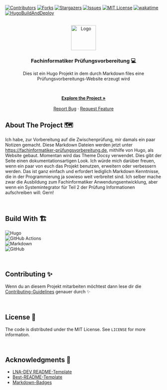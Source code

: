 <!-- VERSION: LNA-DEV-README-TEMPLATE V1.3 -->

[![Contributors][contributors-shield]][contributors-url]
[![Forks][forks-shield]][forks-url]
[![Stargazers][stars-shield]][stars-url]
[![Issues][issues-shield]][issues-url]
[![MIT License][license-shield]][license-url]
[![wakatime](https://wakatime.com/badge/github/LNA-DEV/Fachinformatiker-Pruefungsvorbereitung.svg?style=for-the-badge)](https://wakatime.com/badge/github/LNA-DEV/Fachinformatiker-Pruefungsvorbereitung?style=for-the-badge)
[![HugoBuildAndDeploy](https://img.shields.io/github/actions/workflow/status/LNA-DEV/Fachinformatiker-Pruefungsvorbereitung/HugoBuildAndDeploy.yaml?style=for-the-badge)](https://github.com/LNA-DEV/Fachinformatiker-Pruefungsvorbereitung/actions/workflows/HugoBuildAndDeploy.yaml)  

<!-- PROJECT LOGO -->
<br />
<div align="center">
  <a href="https://github.com/lna-dev/Fachinformatiker-Pruefungsvorbereitung">
    <img src="https://fachinformatikerpruefungsvorbereitung.de/Assets/Images/Pingüino-Square.png" alt="Logo" width="80" height="80">
  </a>

### Fachinformatiker Prüfungsvorbereitung 💻

Dies ist ein Hugo Projekt in dem durch Markdown files eine Prüfungsvorbereitungs-Website erzeugt wird
<p align="center">

<br />

<a href="https://fachinformatiker-prüfungsvorbereitung.de"><strong>Explore the Project »</strong></a>
<br />
<br />
<a href="https://github.com/lna-dev/Fachinformatiker-Pruefungsvorbereitung/issues">Report Bug</a>
·
<a href="https://github.com/lna-dev/Fachinformatiker-Pruefungsvorbereitung/issues">Request Feature</a>
  </p>
</div>

<!-- ABOUT THE PROJECT -->
## About The Project 🗺️

Ich habe, zur Vorbereitung auf die Zwischenprüfung, mir damals ein paar Notizen gemacht. Diese Markdown Dateien werden jetzt unter <https://fachinformatiker-prüfungsvorbereitung.de>, mithilfe von Hugo, als Website gebaut. Momentan wird das Theme Docsy verwendet. Dies gibt der Seite einen dokumentationsartigen Look. Ich würde mich darüber freuen, wenn ein paar von euch das Projekt benutzen, erweitern oder verbessern werden. Das ist ganz einfach und erfordert lediglich Markdown Kenntnisse, die in der Programmierung ja sowieso weit verbreitet sind. Ich selber mache zwar die Ausbildung zum Fachinformatiker Anwendungsentwicklung, aber wenn ein Systemintegrator für Teil 2 der Prüfung Informationen aufschreiben will: Gern!

<br>

## Build With 🏗️

<!-- Go to https://github.com/Ileriayo/markdown-badges and search for a fitting batch🙃 -->
![Hugo](https://img.shields.io/badge/Hugo-black.svg?style=for-the-badge&logo=Hugo)  
![GitHub Actions](https://img.shields.io/badge/github%20actions-%232671E5.svg?style=for-the-badge&logo=githubactions&logoColor=white)  
![Markdown](https://img.shields.io/badge/markdown-%23000000.svg?style=for-the-badge&logo=markdown&logoColor=white)  
![GitHub](https://img.shields.io/badge/github-%23121011.svg?style=for-the-badge&logo=github&logoColor=white)  

<br>

<!-- CONTRIBUTING -->
## Contributing ✨

Wenn du an diesem Projekt mitarbeiten möchtest dann lese dir die [Contributing-Guidelines](./CONTRIBUTING.md) genauer durch ✨

<br>

<!-- LICENSE -->
## License 📝

The code is distributed under the MIT License. See `LICENSE` for more information.

<br>

<!-- ACKNOWLEDGMENTS -->
## Acknowledgments 🙏

- [LNA-DEV README-Template](https://github.com/lna-dev/README-Template)
- [Best-README-Template](https://github.com/othneildrew/Best-README-Template)
- [Markdown-Badges](https://github.com/Ileriayo/markdown-badges)

<!-- MARKDOWN LINKS & IMAGES -->
[contributors-shield]: https://img.shields.io/github/contributors/lna-dev/Fachinformatiker-Pruefungsvorbereitung.svg?style=for-the-badge
[contributors-url]: https://github.com/lna-dev/Fachinformatiker-Pruefungsvorbereitung/graphs/contributors
[forks-shield]: https://img.shields.io/github/forks/lna-dev/Fachinformatiker-Pruefungsvorbereitung.svg?style=for-the-badge
[forks-url]: https://github.com/lna-dev/Fachinformatiker-Pruefungsvorbereitung/network/members
[stars-shield]: https://img.shields.io/github/stars/lna-dev/Fachinformatiker-Pruefungsvorbereitung.svg?style=for-the-badge
[stars-url]: https://github.com/lna-dev/Fachinformatiker-Pruefungsvorbereitung/stargazers
[issues-shield]: https://img.shields.io/github/issues/lna-dev/Fachinformatiker-Pruefungsvorbereitung.svg?style=for-the-badge
[issues-url]: https://github.com/lna-dev/Fachinformatiker-Pruefungsvorbereitung/issues
[license-shield]: https://img.shields.io/github/license/lna-dev/Fachinformatiker-Pruefungsvorbereitung.svg?style=for-the-badge
[license-url]: https://github.com/lna-dev/Fachinformatiker-Pruefungsvorbereitung/blob/master/LICENSE
